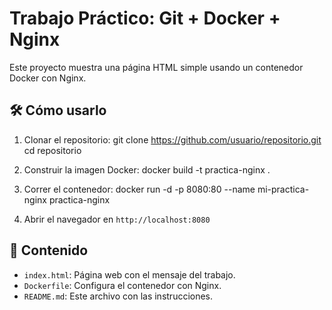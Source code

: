 # Trabajo Práctico: Git + Docker + Nginx

Este proyecto muestra una página HTML simple usando un contenedor Docker con Nginx.

## 🛠️ Cómo usarlo

1. Clonar el repositorio:
git clone https://github.com/usuario/repositorio.git
cd repositorio

2. Construir la imagen Docker: 
docker build -t practica-nginx .

3. Correr el contenedor:
docker run -d -p 8080:80 --name mi-practica-nginx practica-nginx

4. Abrir el navegador en `http://localhost:8080`
## 📄 Contenido

- `index.html`: Página web con el mensaje del trabajo.
- `Dockerfile`: Configura el contenedor con Nginx.
- `README.md`: Este archivo con las instrucciones.


